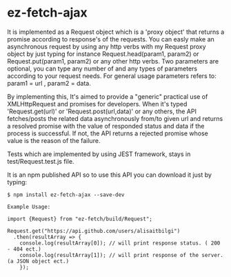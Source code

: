 # ez-fetch-ajax
   
   
   It is implemented as a Request object which is a 'proxy object' that returns a promise 
according to response's of the requests. You can easly make an asynchronous request by using any http verbs with my Request proxy object by just typing for instance Request.head(param1, param2) or Request.put(param1, param2) or any other http verbs.
Two parameters are optional, you can type any number of and any types of parameters according to your request needs. For general usage parameters refers to: param1 = url  ,  param2 = data.
   
 By implementing this, It's aimed to provide a "generic" practical use of XMLHttpRequest and promises for developers. When it's typed  'Request.get(url)' or 'Request.post(url,data)' or any others, the API fetches/posts the related data asynchronously from/to given url and returns a resolved promise with the value of responded status and data if the process is successful. If not, the API returns a rejected promise whose value is the reason of the failure.

   Tests which are implemented by using JEST framework, stays in test/Request.test.js file. 
   
   It is an npm published API so to use this API you can download it just by typing:
   
    $ npm install ez-fetch-ajax --save-dev
    
    Example Usage:
    
    import {Request} from "ez-fetch/build/Request";
    
    Request.get("https://api.github.com/users/alisaitbilgi")
      .then(resultArray => {
        console.log(resultArray[0]); // will print response status. ( 200 - 404 ect.)
        console.log(resultArray[1]); // will print response of the server. (a JSON object ect.)
        });


